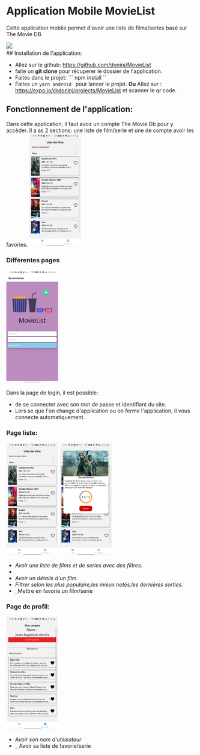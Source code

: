 # Application Mobile MovieList
Cette application mobile permet d'avoir une liste de films/series basé sur The Movie DB.
<div>
<img src="./imagesDocumentation/liste_tâches.jpg" height="300px">
</div>
## Installation de l'application:

* Allez sur le github: https://github.com/doninj/MovieList
* faite un **git clone** pour récuperer le dossier de l'application.
* Faites dans le projet:  ``` npm install ``
* Faites un ```yarn android ``` pour lancer le projet.
**Ou** Allez sur : https://expo.io/@doninj/projects/MovieList et scanner le qr code. 
## Fonctionnement de l'application:

Dans cette application, il faut avoir un compte The Movie Db pour y accèder.
Il a as 2 sections: une liste de film/serie et une de compte avoir les favories.
<img src="./imagesDocumentation/listFilm.jpg" height="300px">

### Différentes pages

<div flex="1">
<img src="./imagesDocumentation/Login.jpg"  margin-right="300px" height="300px">
</div>

Dans la page de login, il est possible:
* de se connecter avec son mot de passe et identifiant du site.
* Lors se que l'on change d'application ou on ferme l'application, il vous connecte automatiquement.

### Page liste:
<div flex="1">
<img src="./imagesDocumentation/listFilm.jpg" height="300px">
<img src="./imagesDocumentation/filmdetails.jpg" height="300px">
</div>

* _Avoir une liste de films et de series avec des filtres._
* _._
* _Avoir un détails d'un film._
* _Filtrer selon les plus populaire,les mieux notés,les dernières sorties._
* _Mettre en favorie un film/serie
### Page de profil:
<div flex="1">
<img src="./imagesDocumentation/Account.jpg" height="300px">
</div>

* _Avoir son nom d'utilisateur_
* _ Avoir sa liste de favorie/serie
  


  


